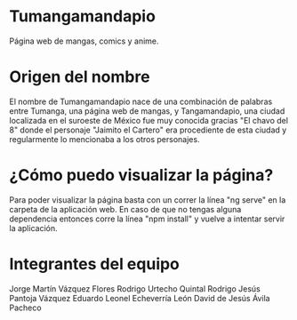 # Tumangamandapio
Página web de mangas, comics y anime.

# Origen del nombre
El nombre de Tumangamandapio nace de una combinación de palabras entre Tumanga, una página web de mangas, y Tangamandapio, una ciudad localizada en el suroeste de México fue muy conocida gracias "El chavo del 8" donde el personaje "Jaimito el Cartero" era procediente de esta ciudad y regularmente lo mencionaba a los otros personajes.

# ¿Cómo puedo visualizar la página?
Para poder visualizar la página basta con un correr la línea "ng serve" en la carpeta de la aplicación web.
En caso de que no tengas alguna dependencia entonces corre la línea "npm install" y vuelve a intentar servir la aplicación.

# Integrantes del equipo
Jorge Martín Vázquez Flores
Rodrigo Urtecho Quintal
Rodrigo Jesús Pantoja Vázquez
Eduardo Leonel Echeverría León
David de Jesús Ávila Pacheco